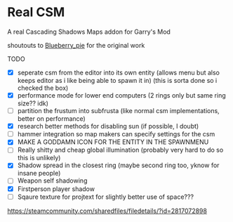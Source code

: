 # Real CSM
A real Cascading Shadows Maps addon for Garry's Mod
 
shoutouts to [Blueberry_pie](https://steamcommunity.com/id/Blueberry_pie) for the original work

TODO
* [x] seperate csm from the editor into its own entity (allows menu but also keeps editor as i like being able to spawn it in) (this is sorta done so i checked the box)
* [x] performance mode for lower end computers (2 rings only but same ring size?? idk)
* [ ] partition the frustum into subfrusta (like normal csm implementations, better on performance)
* [x] research better methods for disabling sun (if possible, I doubt)
* [ ] hammer integration so map makers can specify settings for the csm
* [x] MAKE A GODDAMN ICON FOR THE ENTITY IN THE SPAWNMENU
* [ ] Really shitty and cheap global illumination (probably very hard to do so this is unlikely)
* [x] Shadow spread in the closest ring (maybe second ring too, yknow for insane people)
* [ ] Weapon self shadowing
* [x] Firstperson player shadow
* [ ] Sqaure texture for projtext for slightly better use of space???
 
https://steamcommunity.com/sharedfiles/filedetails/?id=2817072898
